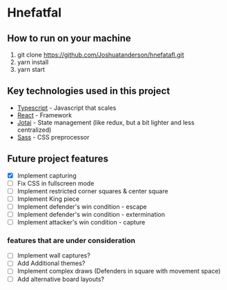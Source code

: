 # Hnefatfal

## How to run on your machine

1. git clone https://github.com/Joshuatanderson/hnefatafl.git
2. yarn install
3. yarn start

## Key technologies used in this project

- [Typescript](https://www.typescriptlang.org/) - Javascript that scales
- [React](https://reactjs.org/) - Framework
- [Jotai](https://github.com/pmndrs/jotai) - State management (like redux, but a bit lighter and less centralized)
- [Sass](https://sass-lang.com/) - CSS preprocessor

## Future project features

- [x] Implement capturing
- [ ] Fix CSS in fullscreen mode
- [ ] Implement restricted corner squares & center square
- [ ] Implement King piece
- [ ] Implement defender's win condition - escape
- [ ] Implement defender's win condition - extermination
- [ ] Implement attacker's win condition - capture

### features that are under consideration
- [ ] Implement wall captures?
- [ ] Add Additional themes?
- [ ] Implement complex draws (Defenders in square with movement space)
- [ ] Add alternative board layouts? 